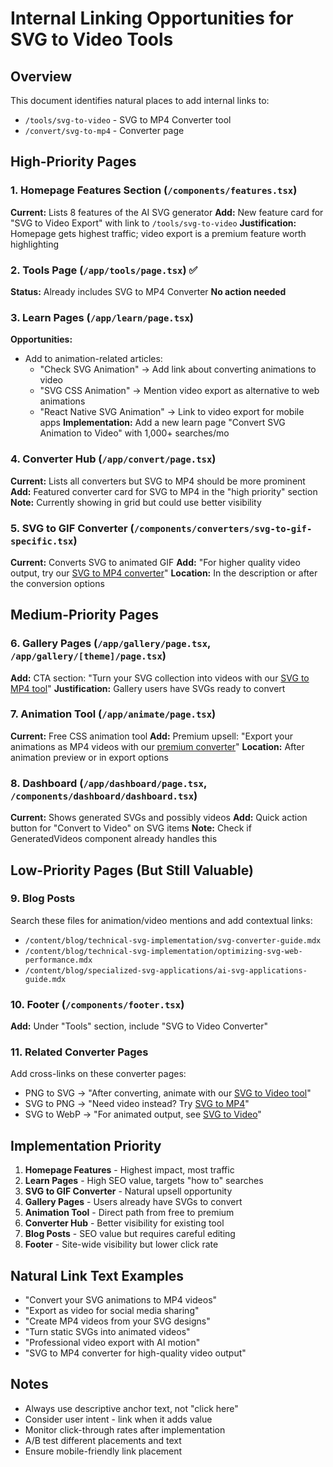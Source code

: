 # Internal Linking Opportunities for SVG to Video Tools

## Overview
This document identifies natural places to add internal links to:
- `/tools/svg-to-video` - SVG to MP4 Converter tool
- `/convert/svg-to-mp4` - Converter page

## High-Priority Pages

### 1. Homepage Features Section (`/components/features.tsx`)
**Current:** Lists 8 features of the AI SVG generator
**Add:** New feature card for "SVG to Video Export" with link to `/tools/svg-to-video`
**Justification:** Homepage gets highest traffic; video export is a premium feature worth highlighting

### 2. Tools Page (`/app/tools/page.tsx`) ✅
**Status:** Already includes SVG to MP4 Converter
**No action needed**

### 3. Learn Pages (`/app/learn/page.tsx`)
**Opportunities:**
- Add to animation-related articles:
  - "Check SVG Animation" → Add link about converting animations to video
  - "SVG CSS Animation" → Mention video export as alternative to web animations
  - "React Native SVG Animation" → Link to video export for mobile apps
**Implementation:** Add a new learn page "Convert SVG Animation to Video" with 1,000+ searches/mo

### 4. Converter Hub (`/app/convert/page.tsx`)
**Current:** Lists all converters but SVG to MP4 should be more prominent
**Add:** Featured converter card for SVG to MP4 in the "high priority" section
**Note:** Currently showing in grid but could use better visibility

### 5. SVG to GIF Converter (`/components/converters/svg-to-gif-specific.tsx`)
**Current:** Converts SVG to animated GIF
**Add:** "For higher quality video output, try our [SVG to MP4 converter](/tools/svg-to-video)"
**Location:** In the description or after the conversion options

## Medium-Priority Pages

### 6. Gallery Pages (`/app/gallery/page.tsx`, `/app/gallery/[theme]/page.tsx`)
**Add:** CTA section: "Turn your SVG collection into videos with our [SVG to MP4 tool](/tools/svg-to-video)"
**Justification:** Gallery users have SVGs ready to convert

### 7. Animation Tool (`/app/animate/page.tsx`)
**Current:** Free CSS animation tool
**Add:** Premium upsell: "Export your animations as MP4 videos with our [premium converter](/tools/svg-to-video)"
**Location:** After animation preview or in export options

### 8. Dashboard (`/app/dashboard/page.tsx`, `/components/dashboard/dashboard.tsx`)
**Current:** Shows generated SVGs and possibly videos
**Add:** Quick action button for "Convert to Video" on SVG items
**Note:** Check if GeneratedVideos component already handles this

## Low-Priority Pages (But Still Valuable)

### 9. Blog Posts
Search these files for animation/video mentions and add contextual links:
- `/content/blog/technical-svg-implementation/svg-converter-guide.mdx`
- `/content/blog/technical-svg-implementation/optimizing-svg-web-performance.mdx`
- `/content/blog/specialized-svg-applications/ai-svg-applications-guide.mdx`

### 10. Footer (`/components/footer.tsx`)
**Add:** Under "Tools" section, include "SVG to Video Converter"

### 11. Related Converter Pages
Add cross-links on these converter pages:
- PNG to SVG → "After converting, animate with our [SVG to Video tool](/tools/svg-to-video)"
- SVG to PNG → "Need video instead? Try [SVG to MP4](/convert/svg-to-mp4)"
- SVG to WebP → "For animated output, see [SVG to Video](/tools/svg-to-video)"

## Implementation Priority

1. **Homepage Features** - Highest impact, most traffic
2. **Learn Pages** - High SEO value, targets "how to" searches
3. **SVG to GIF Converter** - Natural upsell opportunity
4. **Gallery Pages** - Users already have SVGs to convert
5. **Animation Tool** - Direct path from free to premium
6. **Converter Hub** - Better visibility for existing tool
7. **Blog Posts** - SEO value but requires careful editing
8. **Footer** - Site-wide visibility but lower click rate

## Natural Link Text Examples

- "Convert your SVG animations to MP4 videos"
- "Export as video for social media sharing"
- "Create MP4 videos from your SVG designs"
- "Turn static SVGs into animated videos"
- "Professional video export with AI motion"
- "SVG to MP4 converter for high-quality video output"

## Notes

- Always use descriptive anchor text, not "click here"
- Consider user intent - link when it adds value
- Monitor click-through rates after implementation
- A/B test different placements and text
- Ensure mobile-friendly link placement